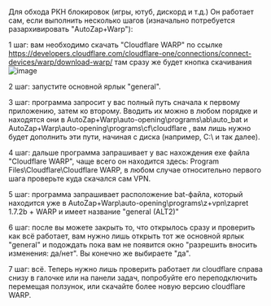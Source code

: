 Для обхода РКН блокировок (игры, ютуб, дискорд и т.д.)
Он работает сам, если выполнить несколько шагов (изначально потребуется разархивировать "AutoZap+Warp"):

1 шаг: вам необходимо скачать "Cloudflare WARP" по ссылке https://developers.cloudflare.com/cloudflare-one/connections/connect-devices/warp/download-warp/  там сразу же будет кнопка скачивания ![image](https://github.com/user-attachments/assets/89206ffc-d247-4870-ac41-9cd1d167d8e2)


2 шаг: запустите основной ярлык "general".

3 шаг: программа запросит у вас полный путь сначала к первому приложению, затем ко второму. Вводить их можно в любом порядке и находятся они в  AutoZap+Warp\auto-opening\programs\ab\auto_bat  и  AutoZap+Warp\auto-opening\programs\cf\cloudflare  , вам лишь нужно будет дополнить эти пути, начиная с диска (например, C:\ и так далее).

4 шаг: дальше программа запрашивает у вас нахождения exe файла "Cloudflare WARP", чаще всего он находится здесь: Program Files\Cloudflare\Cloudflare WARP, в любом случае относительно первого шага проверьте куда скачался сам VPN.

5 шаг: программа запрашивает расположение bat-файла, который находится уже в AutoZap+Warp\auto-opening\programs\z+vpn\zapret 1.7.2b + WARP и имеет название "general (ALT2)"

6 шаг: после вы можете закрыть то, что открылось сразу и проверить как всё работает, вам нужно лишь открыть тот же основной ярлык "general" и подождать пока вам не появится окно "разрешить вносить изменения: да/нет". Вы конечно же выбираете "да". 

7 шаг: всё. Теперь нужно лишь проверить работает ли cloudflare справа снизу в галочке или на панели задач, попробуйте его переподключить перемещая ползунок, или скачайте более новую версию cloudflare WARP.
